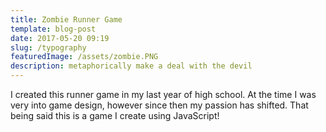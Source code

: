 ```yaml
---
title: Zombie Runner Game
template: blog-post
date: 2017-05-20 09:19
slug: /typography
featuredImage: /assets/zombie.PNG
description: metaphorically make a deal with the devil
---
```


I created this runner game in my last year of high school. At the time I was very
into game design, however since then my passion has shifted. That being said this
is a game I create using JavaScript!

